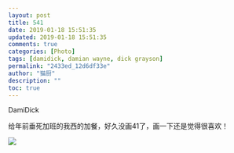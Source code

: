 ```yaml
---
layout: post
title: 541
date: 2019-01-18 15:51:35
updated: 2019-01-18 15:51:35
comments: true
categories: [Photo]
tags: [damidick, damian wayne, dick grayson]
permalink: "2433ed_12d6df33e"
author: "猫厨"
description: ""
toc: true
---
```


<p>DamiDick</p> 
<p>给年前垂死加班的我西的加餐，好久没画41了，画一下还是觉得很喜欢！</p>

![](/img/img_cVZNdzJtQk9JV2Njc0htV0YzbGVjYlVVaDB0RnNkQzhBUWRvclZvWUtVRW81b1hlSDc0cTV3PT0.jpg)